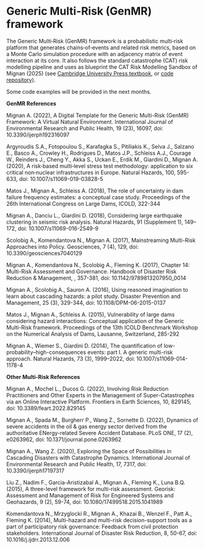 # Generic Multi-Risk (GenMR) framework

The Generic Multi‐Risk (GenMR) framework is a probabilistic multi‐risk platform that generates chains‐of‐events and related risk metrics, based on a Monte Carlo simulation procedure with an adjacency matrix of event interaction at its core. It also follows the standard catastrophe (CAT) risk modelling pipeline and uses as 
blueprint the CAT Risk Modelling Sandbox of Mignan (2025) (see [Cambridge University Press textbook](https://www.cambridge.org/highereducation/books/introduction-to-catastrophe-risk-modelling/A3A5B5FB990921422BFEBB07734BF869#overview), or [code repository](https://github.com/amignan/Intro2CATriskModelling)).

Some code examples will be provided in the next months.

**GenMR References**

Mignan A. (2022), A Digital Template for the Generic Multi-Risk (GenMR) Framework: A Virtual Natural Environment. International Journal of Environmental Research and Public Health, 19 (23), 16097, doi: 10.3390/ijerph192316097

Argyroudis S.A., Fotopoulou S., Karafagka S., Pitiliakis K., Selva J., Salzano E., Basco A., Crowley H., Rodrigues D., Matos J.P., Schleiss A.J., Courage W., Reinders J., Cheng Y., Akka S., Uckan E., Erdik M., Giardini D., Mignan A. (2020), A risk‐based multi‐level stress test methodology: application to six critical non‐nuclear infrastructures in Europe. Natural Hazards, 100, 595-633, doi: 10.1007/s11069-019-03828-5

Matos J., Mignan A., Schleiss A. (2018), The role of uncertainty in dam failure frequency estimates: a conceptual case study. Proceedings of the 26th International Congress on Large Dams, ICOLD, 322-344

Mignan A., Danciu L., Giardini D. (2018), Considering large earthquake clustering in seismic risk analysis. Natural Hazards, 91 (Supplement 1), 149–172, doi: 10.1007/s11069-016-2549-9

Scolobig A., Komendantova N., Mignan A. (2017), Mainstreaming Multi-Risk Approaches into Policy. Geosciences, 7 (4), 129, doi: 10.3390/geosciences7040129

Mignan A., Komendantova N., Scolobig A., Fleming K. (2017), Chapter 14: Multi-Risk Assessment and Governance. Handbook of Disaster Risk Reduction & Management, , 357-381, doi: 10.1142/9789813207950_0014

Mignan A., Scolobig A., Sauron A. (2016), Using reasoned imagination to learn about cascading hazards: a pilot study. Disaster Prevention and Management, 25 (3), 329-344, doi: 10.1108/DPM-06-2015-0137

Matos J., Mignan A., Schleiss A. (2015), Vulnerability of large dams considering hazard interactions: Conceptual application of the Generic Multi-Risk framework. Proceedings of the 13th ICOLD Benchmark Workshop on the Numerical Analysis of Dams, Lausanne, Switzerland, 285-292

Mignan A., Wiemer S., Giardini D. (2014), The quantification of low-probability–high-consequences events: part I. A generic multi-risk approach. Natural Hazards, 73 (3), 1999–2022, doi: 10.1007/s11069-014-1178-4

**Other Multi-Risk References**

Mignan A., Mochel L., Ducos G. (2022), Involving Risk Reduction Practitioners and Other Experts in the Management of Super-Catastrophes via an Online Interactive Platform. Frontiers in Earth Sciences, 10, 829145, doi: 10.3389/feart.2022.829145

Mignan A., Spada M., Burgherr P., Wang Z., Sornette D. (2022), Dynamics of severe accidents in the oil & gas energy sector derived from the authoritative ENergy-related Severe Accident Database. PLoS ONE, 17 (2), e0263962, doi: 10.1371/journal.pone.0263962

Mignan A., Wang Z. (2020), Exploring the Space of Possibilities in Cascading Disasters with Catastrophe Dynamics. International Journal of Environmental Research and Public Health, 17, 7317, doi: 10.3390/ijerph17197317

Liu Z., Nadim F., Garcia-Aristizabal A., Mignan A., Fleming K., Luna B.Q. (2015), A three-level framework for multi-risk assessment. Georisk: Assessment and Management of Risk for Engineered Systems and Geohazards, 9 (2), 59-74, doi: 10.1080/17499518.2015.1041989

Komendantova N., Mrzyglocki R., Mignan A., Khazai B., Wenzel F., Patt A., Fleming K. (2014), Multi-hazard and multi-risk decision-support tools as a part of participatory risk governance: Feedback from civil protection stakeholders. International Journal of Disaster Risk Reduction, 8, 50-67, doi: 10.1016/j.ijdrr.2013.12.006